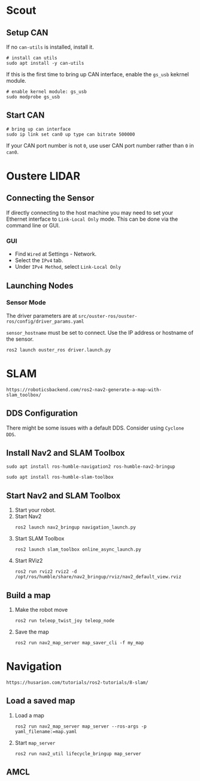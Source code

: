 # Scout

## Setup CAN

If no `can-utils` is installed, install it.

```
# install can utils
sudo apt install -y can-utils
```

If this is the first time to bring up CAN interface, enable the `gs_usb` kekrnel module.
```
# enable kernel module: gs_usb
sudo modprobe gs_usb
```

## Start CAN

```
# bring up can interface
sudo ip link set can0 up type can bitrate 500000
```
If your CAN port number is not `0`, use user CAN port number rather than `0` in `can0`.

# Oustere LIDAR

## Connecting the Sensor

If directly connecting to the host machine you may need to set your Ethernet interface to `Link-Local Only` mode. This can be done via the command line or GUI. 

### GUI

- Find `Wired` at Settings - Network. 
- Select the `IPv4` tab. 
- Under `IPv4 Method`, select `Link-Local Only`

## Launching Nodes

### Sensor Mode

The driver parameters are at `src/ouster-ros/ouster-ros/config/driver_params.yaml`

`sensor_hostname` must be set to connect. Use the IP address or hostname of the sensor.

```
ros2 launch ouster_ros driver.launch.py
```

# SLAM

`https://roboticsbackend.com/ros2-nav2-generate-a-map-with-slam_toolbox/`

## DDS Configuration
There might be some issues with a default DDS. Consider using `Cyclone DDS`.

## Install Nav2 and SLAM Toolbox 

```
sudo apt install ros-humble-navigation2 ros-humble-nav2-bringup
```

```
sudo apt install ros-humble-slam-toolbox
```

## Start Nav2 and SLAM Toolbox

1. Start your robot.
2. Start Nav2
   ```
   ros2 launch nav2_bringup navigation_launch.py
   ```
3. Start SLAM Toolbox
   ```
   ros2 launch slam_toolbox online_async_launch.py
   ```
4. Start RViz2
   ```
   ros2 run rviz2 rviz2 -d /opt/ros/humble/share/nav2_bringup/rviz/nav2_default_view.rviz
   ```

## Build a map
1. Make the robot move
   ```
   ros2 run teleop_twist_joy teleop_node 
   ```
2. Save the map
   ```
   ros2 run nav2_map_server map_saver_cli -f my_map
   ```

# Navigation 
`https://husarion.com/tutorials/ros2-tutorials/8-slam/`
## Load a saved map
1. Load a map
   ```
   ros2 run nav2_map_server map_server --ros-args -p yaml_filename:=map.yaml
   ```
2. Start `map_server`
   ```
   ros2 run nav2_util lifecycle_bringup map_server
   ```

## AMCL
